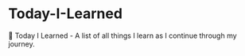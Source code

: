 # Today-I-Learned
:memo: Today I Learned - A list of all things I learn as I continue through my journey.
